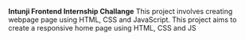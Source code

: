 **Intunji Frontend Internship Challange**
This project involves creating webpage page using HTML, CSS and JavaScript.
This project aims to create a responsive home page using HTML, CSS and JS
